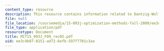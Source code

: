 ```yaml
---
content_type: resource
description: This resource contains information related to Dantzig-Wolfe decomposition.
file: null
file_location: /coursemedia/15-093j-optimization-methods-fall-2009/ee3c4b878151ad726efb597f7701c3aa_MIT15_093J_F09_rec05.pdf
file_type: application/pdf
resourcetype: Document
title: MIT15_093J_F09_rec05.pdf
uid: ee3c4b87-8151-ad72-6efb-597f7701c3aa
---
```

